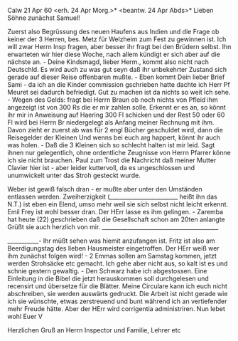  Calw 21 Apr 60
 <erh. 24 Apr Morg.>*
 <beantw. 24 Apr Abds>*
Lieben Söhne zunächst Samuel!

Zuerst also Begrüssung des neuen Haufens aus Indien und die Frage ob keiner der 3 Herren, bes. Metz für Welzheim zum Fest zu gewinnen ist. Ich will zwar Herrn Insp fragen, aber besser ihr fragt bei den Brüdern selbst. Ihn erwarteten wir hier diese Woche, nach allem kündigt er sich aber auf die nächste an. - Deine Kindsmagd, lieber Herm., kommt also nicht nach Deutschld. Es wird auch zu was gut seyn daß ihr unbekehrter Zustand sich gerade auf dieser Reise offenbaren mußte. - Eben kommt Dein lieber Brief Sami - da ich an die Kinder commission gschrieben hatte dachte ich Herr Pf Meuret sei dadurch befriedigt. Gut zu machen ist da nichts so weit ich sehe. - Wegen des Gelds: fragt bei Herrn Braun ob noch nichts von Pfleid ihm angezeigt ist von 300 Rs die er mir zahlen solle. Erkennt er es an, so könnt ihr mir in Anweisung auf Haering 300 Fl schicken und der Rest 50 oder 60 Fl wird bei Herrn Br niedergelegt als Anfang meiner Rechnung mit ihm. Davon zieht er zuerst ab was für 2 engl Bücher geschuldet wird, dann die Reisegelder der Kleinen Und wenns bei euch arg happert, könnt ihr auch was holen. - Daß die 3 Kleinen sich so schlecht halten ist mir leid. Sagt ihnen nur gelegentlich, ohne ordentliche Zeugnisse von Herrn Pfarrer könne ich sie nicht brauchen. Paul zum Trost die Nachricht daß meiner Mutter Clavier hier ist - aber leider kuttervoll, da es ungeschlossen und unumwickelt unter das Stroh gesteckt wurde.

Weber ist gewiß falsch dran - er mußte aber unter den Umständen entlassen werden. Zweiherzigkeit (________________________ heißt ihn das N.T.) ist eben ein Elend, umso mehr weil sie sich selbst nicht leicht erkennt. 
Emil Frey ist wohl besser dran. Der HErr lasse es ihm gelingen. - Zaremba hat heute (22) geschrieben daß die Gesellschaft schon am 20ten anlangte Grüßt sie auch herzlich von mir. _________________________________________ 









___________- Ihr müßt sehen was hiemit anzufangen ist. Fritz ist also am Beerdigungstag des lieben Hausmeister eingetroffen. Der HErr weiß wer ihm zunächst folgen wird! - 2 Emmas sollen am Samstag kommen, jetzt werden Strohsäcke etc gemacht. Ich gehe aber nicht aus, so kalt ist es und schnie gestern gewaltig. - Den Schwarz habe ich abgestossen. Eine Einleitung in die Bibel die jetzt herauskommen soll durchgelesen und recensirt und übersetze für die Blätter. Meine Circulare kann ich euch nicht abschreiben, sie werden auswärts gedruckt. Die Arbeit ist nicht gerade wie ich sie wünschte, etwas zerstreuend und bunt während ich an vertiefender mehr Freude hätte. Aber der HErr wird corrigentia administriren. Nun lebet wohl  Euer V

Herzlichen Gruß an Herrn Inspector und Familie, Lehrer etc

